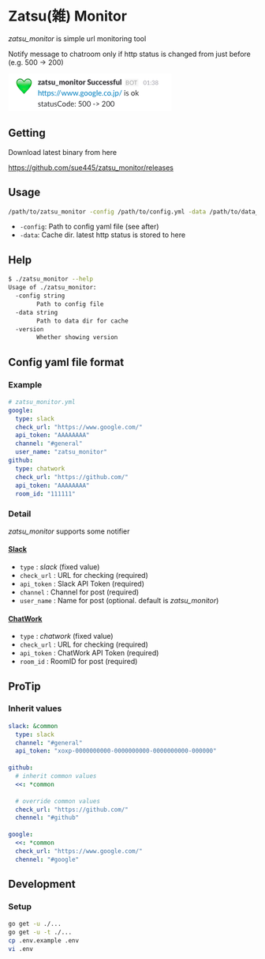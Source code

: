 # Zatsu(雑) Monitor
*zatsu_monitor* is simple url monitoring tool

Notify message to chatroom only if http status is changed from just before (e.g. 500 -> 200)

![slack](img/slack.png)

## Getting
Download latest binary from here

https://github.com/sue445/zatsu_monitor/releases

## Usage
```sh
/path/to/zatsu_monitor -config /path/to/config.yml -data /path/to/data_dir
```

* `-config`: Path to config yaml file (see after)
* `-data`: Cache dir. latest http status is stored to here

## Help
```sh
$ ./zatsu_monitor --help
Usage of ./zatsu_monitor:
  -config string
    	Path to config file
  -data string
    	Path to data dir for cache
  -version
    	Whether showing version
```

## Config yaml file format
### Example
```yaml
# zatsu_monitor.yml
google:
  type: slack
  check_url: "https://www.google.com/"
  api_token: "AAAAAAAA"
  channel: "#general"
  user_name: "zatsu_monitor"
github:
  type: chatwork
  check_url: "https://github.com/"
  api_token: "AAAAAAAA"
  room_id: "111111"
```

### Detail
*zatsu_monitor* supports some notifier

#### [Slack](https://slack.com/)
* `type` : *slack* (fixed value)
* `check_url` : URL for checking (required)
* `api_token` : Slack API Token (required)
* `channel` : Channel for post (required)
* `user_name` : Name for post (optional. default is *zatsu_monitor*)

#### [ChatWork](http://www.chatwork.com/)
* `type` : *chatwork* (fixed value)
* `check_url` : URL for checking (required)
* `api_token` : ChatWork API Token (required)
* `room_id` : RoomID for post (required)

## ProTip
### Inherit values
```yml
slack: &common
  type: slack
  channel: "#general"
  api_token: "xoxp-0000000000-0000000000-0000000000-000000"

github:
  # inherit common values
  <<: *common

  # override common values
  check_url: "https://github.com/"
  chennel: "#github"

google:
  <<: *common
  check_url: "https://www.google.com/"
  chennel: "#google"
```

## Development
### Setup
```sh
go get -u ./...
go get -u -t ./...
cp .env.example .env
vi .env
```
